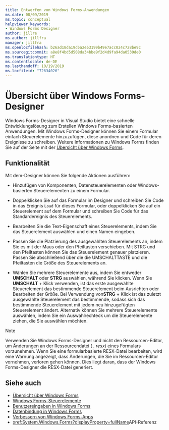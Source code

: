```yaml
---
title: Entwerfen von Windows Forms-Anwendungen
ms.date: 08/09/2019
ms.topic: conceptual
helpviewer_keywords:
- Windows Forms Designer
author: jillre
ms.author: jillfra
manager: jillfra
ms.openlocfilehash: b26ad18da19d5a2e53199b49e7acc024c728be9c
ms.sourcegitcommit: a8e8f4bd5d508da34bbe9f2d4d9fa94da0539de0
ms.translationtype: HT
ms.contentlocale: de-DE
ms.lasthandoff: 10/19/2019
ms.locfileid: "72634026"
---
```

# <a name="windows-forms-designer-overview"></a>Übersicht über Windows Forms-Designer

Windows Forms-Designer in Visual Studio bietet eine schnelle Entwicklungslösung zum Erstellen Windows Forms-basierten Anwendungen. Mit Windows Forms-Designer können Sie einem Formular einfach Steuerelemente hinzuzufügen, diese anordnen und Code für deren Ereignisse zu schreiben. Weitere Informationen zu Windows Forms finden Sie auf der Seite mit der [Übersicht über Windows Forms](/dotnet/framework/winforms/windows-forms-overview).

## <a name="functionality"></a>Funktionalität

Mit dem-Designer können Sie folgende Aktionen ausführen:

- Hinzufügen von Komponenten, Datensteuerelementen oder Windows-basierten Steuerelementen zu einem Formular.

- Doppelklicken Sie auf das Formular im Designer und schreiben Sie Code in das Ereignis `Load` für dieses Formular, oder doppelklicken Sie auf ein Steuerelement auf dem Formular und schreiben Sie Code für das Standardereignis des Steuerelements.

- Bearbeiten Sie die Text-Eigenschaft eines Steuerelements, indem Sie das Steuerelement auswählen und einen Namen eingeben.

- Passen Sie die Platzierung des ausgewählten Steuerelements an, indem Sie es mit der Maus oder den Pfeiltasten verschieben. Mit STRG und den Pfeiltasten können Sie das Steuerelement genauer platzieren. Passen Sie abschließend über die die UMSCHALTTASTE und die Pfeiltasten die Größe des Steuerelements an.

- Wählen Sie mehrere Steuerelemente aus, indem Sie entweder **UMSCHALT** oder **STRG** auswählen, während Sie klicken. Wenn Sie **UMSCHALT** + Klick verwenden, ist das erste ausgewählte Steuerelement das bestimmende Steuerelement beim Ausrichten oder Bearbeiten der Größe. Bei Verwendung von**STRG** + Klick ist das zuletzt ausgewählte Steuerelement das bestimmende, sodass sich das bestimmende Steuerelement mit jedem neu hinzugefügten Steuerelement ändert. Alternativ können Sie mehrere Steuerelemente auswählen, indem Sie ein Auswahlrechteck um die Steuerelemente ziehen, die Sie auswählen möchten.

> [!NOTE]
> Verwenden Sie Windows Forms-Designer und nicht den Ressourcen-Editor, um Änderungen an der Ressourcendatei ( *. resx*) eines Formulars vorzunehmen. Wenn Sie eine formularbasierte RESX-Datei bearbeiten, wird eine Warnung angezeigt, dass Änderungen, die Sie im Ressourcen-Editor vornehmen, verloren gehen können. Dies liegt daran, dass der Windows Forms-Designer die RESX-Datei generiert.

## <a name="see-also"></a>Siehe auch

- [Übersicht über Windows Forms](/dotnet/framework/winforms/windows-forms-overview)
- [Windows Forms-Steuerelemente](/dotnet/framework/winforms/controls/)
- [Benutzereingaben in Windows Forms](/dotnet/framework/winforms/user-input-in-windows-forms)
- [Datenbindung in Windows Forms](/dotnet/framework/winforms/windows-forms-data-binding)
- [Verbessern von Windows Forms-Apps](/dotnet/framework/winforms/advanced/)
- <xref:System.Windows.Forms?displayProperty=fullName>API-Referenz